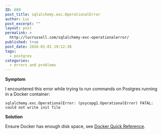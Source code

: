 ```yaml
---
ID: 689
post_title: sqlalchemy.exc.OperationalError
author: Luc
post_excerpt: ""
layout: post
permalink: >
  http://lucrussell.com/sqlalchemy-exc-operationalerror/
published: true
post_date: 2016-01-01 19:12:38
tags:
  - postgres
categories:
  - errors and problems
---
```

<strong>Symptom</strong>

I encountered this error while trying to run commands on Postgres running in a Docker container:

<pre><code>sqlalchemy.exc.OperationalError: (psycopg2.OperationalError) FATAL:  could not write init file
</code></pre>

<strong>Solution</strong>

Ensure Docker has enough disk space, see <a href="http://lucrussell.com/docker-quick-reference">Docker Quick Reference</a>.